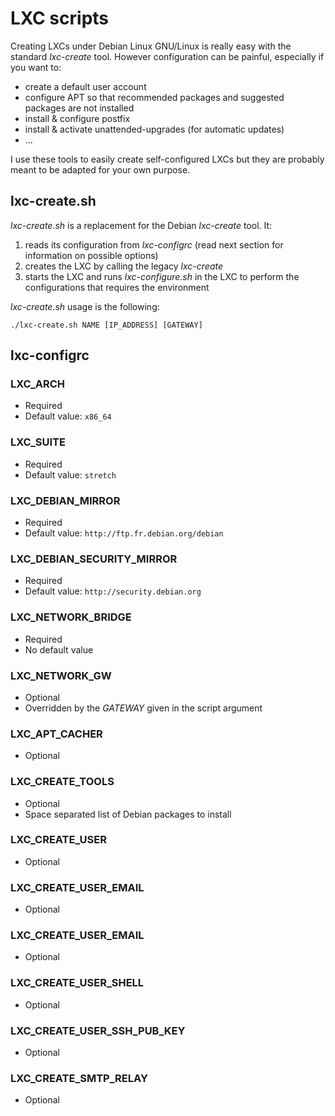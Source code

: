 # LXC scripts

Creating LXCs under Debian Linux GNU/Linux is really easy with the standard
_lxc-create_ tool.
However configuration can be painful, especially if you want to:

* create a default user account
* configure APT so that recommended packages and suggested packages are not
installed
* install & configure postfix
* install & activate unattended-upgrades (for automatic updates)
* ...

I use these tools to easily create self-configured LXCs but they are probably
meant to be adapted for your own purpose.

## lxc-create.sh

_lxc-create.sh_ is a replacement for the Debian _lxc-create_ tool.
It:

1. reads its configuration from _lxc-configrc_ (read next section
for information on possible options)
2. creates the LXC by calling the legacy _lxc-create_
3. starts the LXC and runs _lxc-configure.sh_ in the LXC to perform the
configurations that requires the environment

_lxc-create.sh_ usage is the following:
```
./lxc-create.sh NAME [IP_ADDRESS] [GATEWAY]
```

## lxc-configrc

### LXC_ARCH

* Required
* Default value: `x86_64`

### LXC_SUITE

* Required
* Default value: `stretch`

### LXC_DEBIAN_MIRROR

* Required
* Default value: `http://ftp.fr.debian.org/debian`

### LXC_DEBIAN_SECURITY_MIRROR

* Required
* Default value: `http://security.debian.org`

### LXC_NETWORK_BRIDGE

* Required
* No default value

### LXC_NETWORK_GW

* Optional
* Overridden by the _GATEWAY_ given in the script argument

### LXC_APT_CACHER

* Optional

### LXC_CREATE_TOOLS

* Optional
* Space separated list of Debian packages to install

### LXC_CREATE_USER

* Optional

### LXC_CREATE_USER_EMAIL

* Optional

### LXC_CREATE_USER_EMAIL

* Optional

### LXC_CREATE_USER_SHELL

* Optional

### LXC_CREATE_USER_SSH_PUB_KEY

* Optional

### LXC_CREATE_SMTP_RELAY

* Optional
